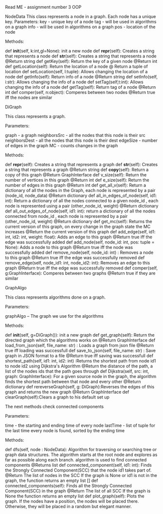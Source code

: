 Read ME - assignment number 3 OOP

NodeData
This class represents a node in a graph. Each node has a unique key.
Parameters:
key - unique key of a node
tag - will be used in algorithms on a graph
info - will be used in algorithms on a graph
pos - location of the node

Methods:

def __init__(self, k:int,gl=None): init a new node
def __repr__(self): Creates a string that represents a node
def __str__(self): Creates a string that represents a node
@Return string
def getKey(self): Return the key of a given node
@Return int
def getLocation(self):  Return the location of a node
@ Return a tuple of location
def setLocation(self, l:tuple): Allows changing the location of a node
def getInfo(self): Return info of a node
@Return string
def setInfo(self, i:str): Allows changing the info of a node
def setTag(self,t:int): Allows changing the info of a node
def getTag(self): Return tag of a node
@Return int
def comper(self, n:object): Comperes between two nodes
@Return true iff the nodes are similar 



DiGraph

This class represents a graph.

Parameters:

graph - a graph
neighborsSrc - all the nodes that this node is their src
neighborsDest -  all the nodes that this node is their dest
edgeSize - number of edges in the graph
MC - counts changes in the graph






Methods:

def __repr__(self): Creates a string that represents a graph
def __str__(self): Creates a string that represents a graph
@Return string
def __copy__(self): Return a copy of this graph 
@Return GraphInterface
def v_size(self): Return the number of vertices in this graph
@Return int
def e_size(self): Return the number of edges in this graph
@Return int
def get_all_v(self): Return a dictionary of all the nodes in the Graph, 
each node is represented by a pair (node_id, node_data)
@Return dictionary
def all_in_edges_of_node(self, id1: int): Return a dictionary of all the nodes connected to a given node_id , each node is represented using a pair (other_node_id, weight)
@Return dictionary
def all_out_edges_of_node(self, id1: int): return a dictionary of all the nodes connected from node_id , each node is represented by a pair (other_node_id, weight)
@Return dictionary
def get_mc(self): Returns the current version of this graph, on every change in the graph state the MC increases
@Return the current version of this graph
def add_edge(self, id1: int, id2: int, weight: float): Adds an edge to this graph
@Return true iff the edge was successfully added
def add_node(self, node_id: int, pos: tuple = None): Adds a node to this graph
@Return true iff the node was successfully added
def remove_node(self, node_id: int) : Removes a node to this graph
@Return true iff the edge was successfully removed
def remove_edge(self, node_id1: int, node_id2: int): Removes an edge to this graph
@Return true iff the edge was successfully removed
def comper(self, g:GraphInterface): Comperes between two graphs 
@Return true if they are similar


GraphAlgo

This class represents algorithms done on a graph.

Parameters:

graphAlgo – The graph we use for the algorithms





Methods:

def __init__(self, g=DiGraph()): init a new graph
def get_graph(self): Return the directed graph which the algorithms works on
@Return GraphInterface
def load_from_json(self, file_name: str) : Loads a graph from json file
@Return true iff loading was successfull
def save_to_json(self, file_name: str) : Save graph in JSON format to a file
@Return true iff saving was successfull
def shortest_path(self, id1: int, id2: int) :Returns the shortest path from node id1 to node id2 using Dijkstra's Algorithm
@Return the distance of the path, a list of the nodes ids that the path goes through
def Dijkstra(self, src: int, graph: GraphInterface): For a given source node in the graph, the algorithm finds the shortest path between that node and every other
@Return dictionary
def rereverseGraph(self, g: DiGraph):Reverses the edges of this graph and returns the new graph
@Return GraphInterface
def clearGraph(self):Clears a graph to his default set up

The next methods check connected components

Parameters:

time - the starting and ending time of every node
lastTime - list of tuple for the last time every node is found, sorted by the ending time

Methods:

def dfs(self, node : NodeData): Algorithm for traversing or searching tree or graph data structures. The algorithm starts at the root node 
and explores as far as possible along each branch. algorithm is used to find connected components
@Returns list
def connected_component(self, id1: int): Finds the Strongly Connected Component(SCC) that  the node id1 takes part of.
@Return The list of nodes in the SCC
If the graph is None or id1 is not in the graph, the function returns an empty list []
def connected_components(self):  Finds all the Strongly Connected Component(SCC) in the graph 
@Return The list of all SCC
If the graph is None the function returns an empty list
def plot_graph(self): Plots the graph. If the nodes have a position, the nodes will be placed there. Otherwise, they will be placed in a random but elegant manner.

